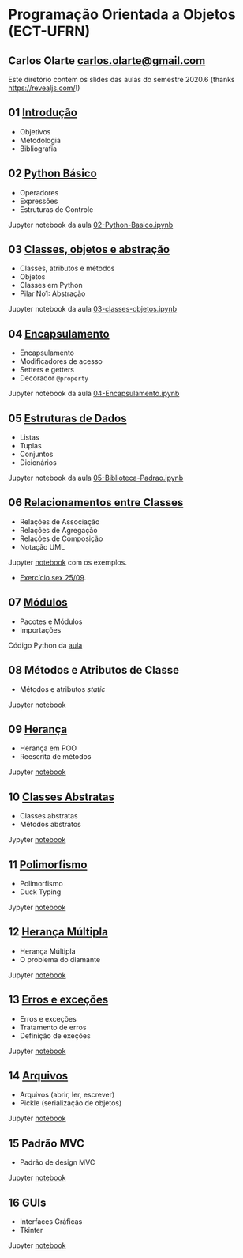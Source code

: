 # Programação Orientada a Objetos (ECT-UFRN)

## Carlos Olarte <carlos.olarte@gmail.com>

Este diretório contem os slides das aulas do semestre 2020.6 (thanks <https://revealjs.com/>!)


## 01 [Introdução](./01-intro)
 - Objetivos
 - Metodologia
 - Bibliografia


## 02 [Python Básico](./02-python-basico)
 - Operadores
 - Expressões
 - Estruturas de Controle

Jupyter notebook da aula [02-Python-Basico.ipynb](./02-python-basico/02-Python-Basico.ipynb)

## 03 [Classes, objetos e abstração](./03-classes-objetos/)
 - Classes, atributos e métodos
 - Objetos
 - Classes em Python
 - Pilar No1: Abstração

Jupyter notebook da aula [03-classes-objetos.ipynb](./03-classes-objetos/03-classes-objetos.ipynb)

## 04 [Encapsulamento](./04-encapsulamento/)
 - Encapsulamento
 - Modificadores de acesso
 - Setters e getters
 - Decorador `@property`

Jupyter notebook da aula [04-Encapsulamento.ipynb](./04-encapsulamento/04-Encapsulamento.ipynb)

## 05 [Estruturas de Dados](./05-Biblioteca-padrao)
 - Listas
 - Tuplas
 - Conjuntos
 - Dicionários

Jupyter notebook da aula [05-Biblioteca-Padrao.ipynb](./05-Biblioteca-padrao/05-Biblioteca-Padrao.ipynb)


## 06 [Relacionamentos entre Classes](./06-relacoes)
 - Relações de Associação
 - Relações de Agregação
 - Relações de Composição
 - Notação UML

 Jupyter [notebook](./06-relacoes/exemplos.ipynb) com os exemplos.

 - [Exercício sex 25/09](./06-relacoes/exercicio.md). 

## 07 [Módulos](./07-modulos)
 - Pacotes e Módulos
 - Importações

Código Python da [aula](./07-modulos/arquivos_modulos.zip)

## 08 Métodos e Atributos de Classe
 - Métodos e atributos _static_

Jupyter [notebook](./08-static/static.zip) 

## 09 [Herança](09-heranca)
 - Herança em POO
 - Reescrita de métodos

Jupyter [notebook](./09-heranca/09-heranca.ipynb)
 
## 10 [Classes Abstratas](./10-classes-abstratas)
 - Classes abstratas
 - Métodos abstratos

Jypyter [notebook](10-classes-abstratas/12-classes-abstratas.ipynb)

## 11 [Polimorfismo](./11-polimorfismo)
 - Polimorfismo
 - Duck Typing

Jypyter [notebook](./11-polimorfismo/Polimorfismo.ipynb)

## 12 [Herança Múltipla](./12-heranca-multipla)
 - Herança Múltipla
 - O problema do diamante

Jupyter [notebook](./12-heranca-multipla/Heranca-multipla.ipynb)

## 13 [Erros e exceções](./13-erros)
 - Erros e exceções 
 - Tratamento de erros
 - Definição de exeções

Jupyter [notebook](/13-erros/erros.ipynb)

## 14 [Arquivos](./14-arquivos)
 - Arquivos (abrir, ler, escrever)
 - Pickle (serialização de objetos)

Jupyter [notebook](./14-arquivos/notebook.tgz)


## 15 Padrão MVC
 - Padrão de design MVC

Jupyter [notebook](./15-mvc/mvc.tgz)


## 16 GUIs
 - Interfaces Gráficas
 - Tkinter

Jupyter [notebook](./16-gui/gui.tgz)
